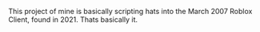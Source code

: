 This project of mine is basically scripting hats into the March 2007 Roblox Client, found in 2021.
Thats basically it.
